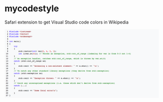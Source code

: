 # mycodestyle
Safari extension to get Visual Studio code colors in Wikipedia

![vscolors](https://raw.githubusercontent.com/whiteout2/mycodestyle/master/ezgif.com-apng-maker.png)
